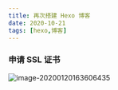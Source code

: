 ```yaml
---
title: 再次搭建 Hexo 博客
date: 2020-10-21
tags: [hexo,博客]
---
```



### 申请 SSL 证书





![image-20200120163606435](./image-20200120163606435.png)